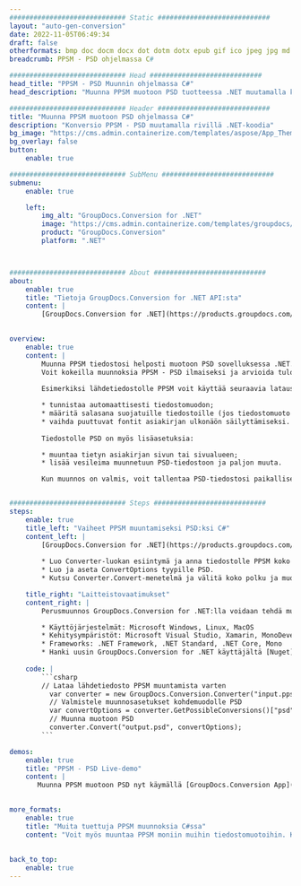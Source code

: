 ```yaml
---
############################# Static ############################
layout: "auto-gen-conversion"
date: 2022-11-05T06:49:34
draft: false
otherformats: bmp doc docm docx dot dotm dotx epub gif ico jpeg jpg md odt ott pdf png psd rtf tex tif tiff txt xps
breadcrumb: PPSM - PSD ohjelmassa C#

############################# Head ############################
head_title: "PPSM - PSD Muunnin ohjelmassa C#"
head_description: "Muunna PPSM muotoon PSD tuotteessa .NET muutamalla koodirivillä. Käytä GroupDocs Document Conversion -sovellusliittymää muuntaaksesi yli 160 tiedostomuotoa."

############################# Header ############################
title: "Muunna PPSM muotoon PSD ohjelmassa C#"
description: "Konversio PPSM - PSD muutamalla rivillä .NET-koodia"
bg_image: "https://cms.admin.containerize.com/templates/aspose/App_Themes/V3/images/bg/header1.png"
bg_overlay: false
button:
    enable: true

############################# SubMenu ############################
submenu:
    enable: true

    left:
        img_alt: "GroupDocs.Conversion for .NET"
        image: "https://cms.admin.containerize.com/templates/groupdocs/images/product-logos/90x90-noborder/groupdocs-conversion-net.png"
        product: "GroupDocs.Conversion"
        platform: ".NET"



############################# About ############################
about:
    enable: true
    title: "Tietoja GroupDocs.Conversion for .NET API:sta"
    content: |
        [GroupDocs.Conversion for .NET](https://products.groupdocs.com/conversion/net/) voidaan muuntaa Microsoft Word-, Excel-, PowerPointi-, PDF-, Visio- ja muita muotoja. GroupDocs.Conversion on erillinen API, joka sopii tausta- ja sisäisiin järjestelmiin, joissa vaaditaan korkeaa suorituskykyä. Se ei ole riippuvainen mistään ohjelmistosta, kuten Microsoft tai Open Office.
    

overview:
    enable: true
    content: |
        Muunna PPSM tiedostosi helposti muotoon PSD sovelluksessa .NET. Voit käyttää vain paria C# koodiriviä missä tahansa valitsemassasi alustassa, kuten Windows, Linux, macOS.
        Voit kokeilla muunnoksia PPSM - PSD ilmaiseksi ja arvioida tulostulosten laatua. Yksinkertaisten tiedostomuunnosskenaarioiden lisäksi voit kokeilla kehittyneempiä vaihtoehtoja lähdetiedoston PPSM lataamiseen ja tulosteen PSD tulosten tallentamiseen. 
        
        Esimerkiksi lähdetiedostolle PPSM voit käyttää seuraavia latausvaihtoehtoja:

        * tunnistaa automaattisesti tiedostomuodon;
        * määritä salasana suojatuille tiedostoille (jos tiedostomuoto tukee sitä);
        * vaihda puuttuvat fontit asiakirjan ulkonäön säilyttämiseksi.
        
        Tiedostolle PSD on myös lisäasetuksia:

        * muuntaa tietyn asiakirjan sivun tai sivualueen;
        * lisää vesileima muunnetuun PSD-tiedostoon ja paljon muuta.

        Kun muunnos on valmis, voit tallentaa PSD-tiedostosi paikalliseen tiedostopolkuun tai mihin tahansa kolmannen osapuolen tallennustilaan, kuten FTP, Amazon S3, Google Drive, Dropbox jne. Huomaa - jos haluat muuntaa PPSM muotoon {{ TO}} ei tarvitse asentaa lisäohjelmistoja - kuten MS Office, Open Office, Adobe Acrobat Reader jne.


############################# Steps ############################
steps:
    enable: true
    title_left: "Vaiheet PPSM muuntamiseksi PSD:ksi C#"
    content_left: |
        [GroupDocs.Conversion for .NET](https://products.groupdocs.com/conversion/net/) tekee kehittäjien helpoksi muuntaa PPSM-tiedoston muotoon PSD muutamalla koodirivillä.
        
        * Luo Converter-luokan esiintymä ja anna tiedostolle PPSM koko polku
        * Luo ja aseta ConvertOptions tyypille PSD.
        * Kutsu Converter.Convert-menetelmä ja välitä koko polku ja muoto (PSD) parametriksi

    title_right: "Laitteistovaatimukset"
    content_right: |
        Perusmuunnos GroupDocs.Conversion for .NET:lla voidaan tehdä muutamalla yksinkertaisella vaiheella. API-liittymiämme tuetaan kaikilla tärkeimmillä alustoilla ja käyttöjärjestelmillä. Ennen kuin suoritat alla olevan koodin, varmista, että järjestelmääsi on asennettu seuraavat edellytykset.

        * Käyttöjärjestelmät: Microsoft Windows, Linux, MacOS
        * Kehitysympäristöt: Microsoft Visual Studio, Xamarin, MonoDevelop
        * Frameworks: .NET Framework, .NET Standard, .NET Core, Mono
        * Hanki uusin GroupDocs.Conversion for .NET käyttäjältä [Nuget](https://www.nuget.org/packages/groupdocs.conversion)
         
    code: |
        ```csharp    
        // Lataa lähdetiedosto PPSM muuntamista varten
          var converter = new GroupDocs.Conversion.Converter("input.ppsm");
          // Valmistele muunnosasetukset kohdemuodolle PSD
          var convertOptions = converter.GetPossibleConversions()["psd"].ConvertOptions;
          // Muunna muotoon PSD
          converter.Convert("output.psd", convertOptions);
        ```

demos:
    enable: true
    title: "PPSM - PSD Live-demo"
    content: |
       Muunna PPSM muotoon PSD nyt käymällä [GroupDocs.Conversion App](https://products.groupdocs.app/conversion/family) -sivustolla. Online-demolla on seuraavat edut
          

more_formats:
    enable: true
    title: "Muita tuettuja PPSM muunnoksia C#ssa"
    content: "Voit myös muuntaa PPSM moniin muihin tiedostomuotoihin. Katso alla oleva luettelo."
       
       
back_to_top:
    enable: true
---
```


